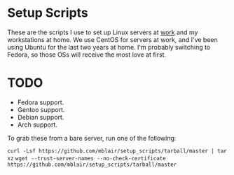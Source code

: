 Setup Scripts
=============

These are the scripts I use to set up Linux servers at [work](http://www.grossmaninteractive.com) and my workstations at home. We use CentOS for servers at work, and I've been using Ubuntu for the last two years at home. I'm probably switching to Fedora, so those OSs will receive the most love at first.

TODO
====

* Fedora support.
* Gentoo support.
* Debian support.
* Arch support.

To grab these from a bare server, run one of the following:

`curl -Lsf https://github.com/mblair/setup_scripts/tarball/master | tar xz`
`wget --trust-server-names --no-check-certificate https://github.com/mblair/setup_scripts/tarball/master`